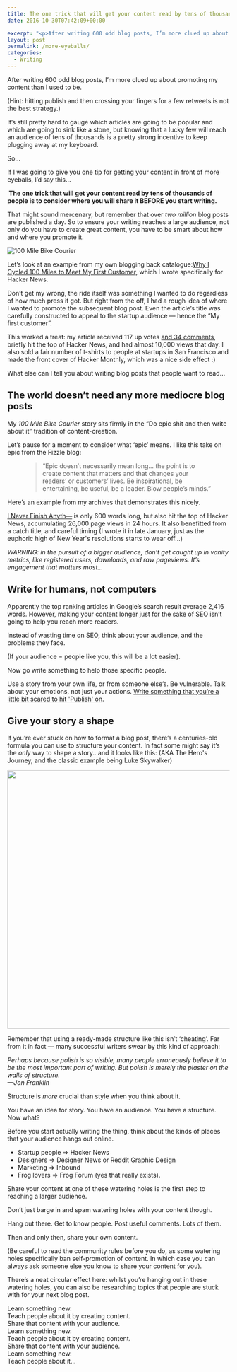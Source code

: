 ```yaml
---
title: The one trick that will get your content read by tens of thousands of people
date: 2016-10-30T07:42:09+00:00

excerpt: "<p>After writing 600 odd blog posts, I’m more clued up about promoting my content than I used to be. Here's what I've learnt about creating and sharing content.</p>"
layout: post
permalink: /more-eyeballs/
categories:
  - Writing
---
```

After writing 600 odd blog posts, I’m more clued up about promoting my content than I used to be.

(Hint: hitting publish and then crossing your fingers for a few retweets is not the best strategy.)

It’s still pretty hard to gauge which articles are going to be popular and which are going to sink like a stone, but knowing that a lucky few will reach an audience of tens of thousands is a pretty strong incentive to keep plugging away at my keyboard.

So…

If I was going to give you one tip for getting your content in front of more eyeballs, I’d say this…

<strong>&nbsp;The one trick that will get your content read by tens of thousands of people is to consider where you will share it BEFORE you start writing.</strong>

That might sound mercenary, but remember that over <em>two million</em> blog posts are published a day. So to ensure your writing reaches a large audience, not only do you have to create great content, you have to be smart about how and where you promote it.

<img src="/media/hacker-montly-100-mile-bike-courier.png" alt="100 Mile Bike Courier" class="w5" />

Let’s look at an example from my own blogging back catalogue:<a href="http://cyclelove.cc/2012/11/why-i-cycled-a-hundred-miles-to-meet-my-first-customer/">Why I Cycled 100 Miles to Meet My First Customer</a>, which I wrote specifically for Hacker News.

Don’t get my wrong, the ride itself was something I wanted to do regardless of how much press it got. But right from the off, I had a rough idea of where I wanted to promote the subsequent blog post. Even the article’s title was carefully constructed to appeal to the startup audience — hence the “My first customer”.

This worked a treat: my article received 117 up votes <a href="https://news.ycombinator.com/item?id=4796755">and 34 comments</a>, briefly hit the top of Hacker News, and had almost 10,000 views that day. I also sold a fair number of t-shirts to people at startups in San Francisco and made the front cover of Hacker Monthly, which was a nice side effect :)

What else can I tell you about writing blog posts that people want to read…</p>

<h2>The world doesn’t need any more mediocre blog posts</h2>

My <em>100 Mile Bike Courier</em> story sits firmly in the “Do epic shit and then write about it” tradition of content-creation.&nbsp;

Let’s pause for a moment to consider what ‘epic’ means. I like this take on epic from the Fizzle blog:

<figure>

<blockquote>
<span>&#8220;</span>Epic doesn’t necessarily mean long… the point is to create content that matters and that changes your readers’ or customers’ lives. Be inspirational, be entertaining, be useful, be a leader. Blow people’s minds.<span>&#8221;</span>
</blockquote>

</figure>

Here’s an example from my archives that demonstrates this nicely.

<a href="http://greig.cc/journal/2014/1/i-never-finish-anyth">I Never Finish Anyth—</a> is only 600 words long, but also hit the top of Hacker News, accumulating 26,000 page views in 24 hours. It also benefitted from a catch title, and careful timing (I wrote it in late January, just as the euphoric high of New Year's resolutions starts to wear off...)

<em>WARNING: in the pursuit of a bigger audience, don’t get caught up in vanity metrics, like registered users, downloads, and raw pageviews. It’s engagement that matters most…</em>

<h2>Write for humans, not computers</h2>

Apparently the top ranking articles in Google’s search result average 2,416 words. However, making your content longer just for the sake of SEO isn’t going to help you reach more readers.

Instead of wasting time on SEO, think about your audience, and the problems they face.

(If your audience = people like you, this will be a lot easier).

Now go write something to help those specific people.

Use a story from your own life, or from someone else’s. Be vulnerable. Talk about your emotions, not just your actions. <a href="http://greig.cc/journal/2014/10/the-unspoken-d-word-depression">Write something that you’re a little bit scared to hit 'Publish' on</a>.

<h2>Give your story a shape</h2>

If you’re ever stuck on how to format a blog post, there’s a centuries-old formula you can use to structure your content. In fact some might say it’s the <em>only</em> way to shape a story.. and it looks like this: (AKA The Hero's Journey, and the classic example being Luke Skywalker)

<img src="/media/shape_of_stories.png" alt="" width="1000" height="585" class="alignnone size-large wp-image-1816" />

Remember that using a ready-made structure like this isn’t ‘cheating’. Far from it in fact — many successful writers swear by this kind of approach:

<em>Perhaps because polish is so visible, many people erroneously believe it to be the most important part of writing. But polish is merely the plaster on the walls of structure.<br />—Jon Franklin</em>

Structure is <em>more</em> crucial than style when you think about it.

You have an idea for story. You have an audience. You have a structure. Now what?

Before you start actually writing the thing, think about the kinds of places that your audience hangs out online.

<ul dir="ltr"><li>Startup people =&gt; Hacker News</li><li>Designers =&gt; Designer News or Reddit Graphic Design</li><li>Marketing =&gt; Inbound</li><li>Frog lovers =&gt; Frog Forum (yes that really exists).</li></ul>

Share your content at one of these watering holes is the first step to reaching a larger audience.&nbsp;

<span id="cke_bm_181E" style="display:none">&nbsp;</span>Don’t just barge in and spam watering holes with your content though.

Hang out there. Get to know people. Post useful comments. Lots of them.

Then and only then, share your own content.

(Be careful to read the community rules before you do, as some watering holes specifically ban self-promotion of content. In which case you can always ask someone else you know to share your content for you).

There’s a neat circular effect here: whilst you’re hanging out in these watering holes, you can also be researching topics that people are stuck with for your next blog post.

Learn something new.<br />Teach people about it by creating content.<br />Share that content with your audience.<br />Learn something new.<br />Teach people about it by creating content.<br />Share that content with your audience.<br />Learn something new.<br />Teach people about it…